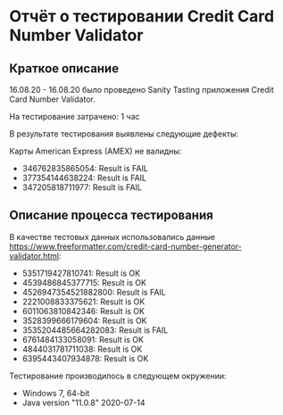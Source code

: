 # Отчёт о тестировании Credit Card Number Validator
## Краткое описание
16.08.20 - 16.08.20 было проведено Sanity Tasting приложения Credit Card Number Validator.

На тестирование затрачено: 1 час

В результате тестирования выявлены следующие дефекты:

Карты American Express (AMEX) не валидны:
- 346762835865054: Result is FAIL
- 377354144638224: Result is FAIL
- 347205818711977: Result is FAIL


## Описание процесса тестирования





В качестве тестовых данных использовались данные https://www.freeformatter.com/credit-card-number-generator-validator.html:

- 5351719427810741: Result is OK
- 4539486845377715: Result is OK
- 4526947354521882800: Result is FAIL
- 2221008833375621: Result is OK
- 6011063810842346: Result is OK
- 3528399666179604: Result is OK
- 3535204485664282083: Result is FAIL
- 6761484133058091: Result is OK
- 4844031781711038: Result is OK
- 6395443407934878: Result is OK


Тестирование производилось в следующем окружении:
- Windows 7, 64-bit
- Java version "11.0.8" 2020-07-14

